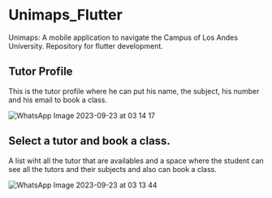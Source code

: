 # Unimaps_Flutter
Unimaps: A mobile application to navigate the Campus of Los Andes University. Repository for flutter development.

## Tutor Profile

This is the tutor profile where he can put  his name, the subject, his number and his email to book a class.

![WhatsApp Image 2023-09-23 at 03 14 17](https://github.com/Moviles202320Grupo12/Unimaps_Flutter/assets/60227151/c082780e-c83e-4998-aabe-44f1f1703a60)

## Select a tutor and book a class.

A list wiht all the tutor that are availables and a space where the student can see all the tutors and their subjects and also can book a class.

![WhatsApp Image 2023-09-23 at 03 13 44](https://github.com/Moviles202320Grupo12/Unimaps_Flutter/assets/60227151/9c7cb8f6-17ca-473e-bbf9-205416347b90)


